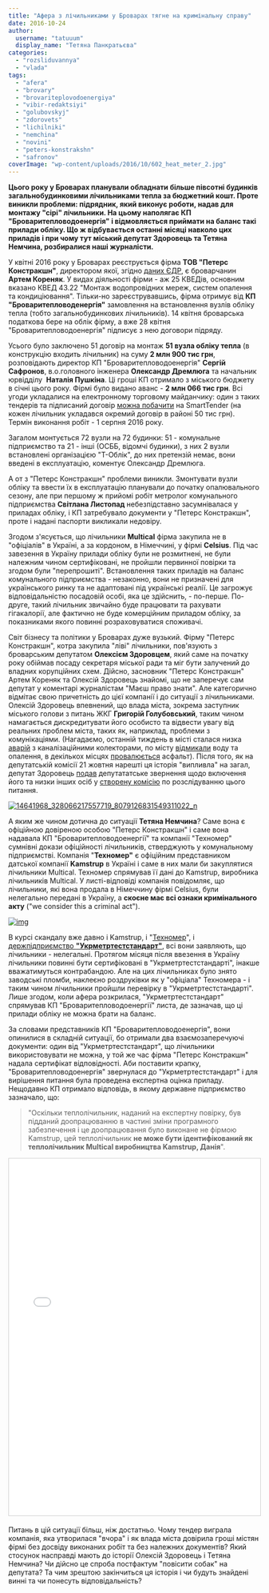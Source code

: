 ```yaml
---
title: "Афера з лічильниками у Броварах тягне на кримінальну справу"
date: 2016-10-24
author: 
  username: "tatuuum"
  display_name: "Тетяна Панкратьєва"
categories: 
  - "rozsliduvannya"
  - "vlada"
tags: 
  - "afera"
  - "brovary"
  - "brovariteplovodoenergiya"
  - "vibir-redaktsiyi"
  - "golubovskyj"
  - "zdorovets"
  - "lichilniki"
  - "nemchina"
  - "novini"
  - "peters-konstrakshn"
  - "safronov"
coverImage: "wp-content/uploads/2016/10/602_heat_meter_2.jpg"
---
```


**Цього року у Броварах планували обладнати більше півсотні будинків загальнобудинковими лічильниками тепла за бюджетний кошт. Проте виникли проблеми: підрядник, який виконує роботи, надав для монтажу "сірі" лічильники. На цьому наполягає КП "Броваритепловодоенергія" і відмовляється приймати на баланс такі прилади обліку. Що ж відбувається останні місяці навколо цих приладів і при чому тут міський депутат Здоровець та Тетяна Немчина, розбиралися наші журналісти.**

У квітні 2016 року у Броварах реєструється фірма **ТОВ "Петерс Констракшн"**, директором якої, згідно [даних ЄДР](https://usr.minjust.gov.ua/ua/freesearch), є броварчанин **Артем Кореняк**. У видах діяльності фірми - аж 25 КВЕДів, основним вказано КВЕД 43.22 "Монтаж водопровідних мереж, систем опалення та кондиціювання". Тільки-но зареєструвавшись, фірма отримує від **КП "Броваритепловоденергія"** замовлення на встановлення вузлів обліку тепла (тобто загальнобудинкових лічильників). 14 квітня броварська податкова бере на облік фірму, а вже 28 квітня "Броваритепловодоенергія" підписує з нею договори підряду.

Усього було заключено 51 договір на монтаж **51 вузла обліку тепла** (в конструкцію входить лічильник) на суму **2 млн 900 тис грн**, розповідають директор КП "Броваритепловодоенергія" **Сергій Сафронов**, в.о.головного інженера **Олександр Дремлюга** та начальник юрвідділу  **Наталія Пушкіна**. Ці гроші КП отримало з міського бюджету в січні цього року. Фірмі було видано аванс - **2 млн 066 тис грн**. Всі угоди укладалися на електронному торговому майданчику: один з таких тендерів та підписаний договір [можна побачити](https://smarttender.biz/reporting/153366) на SmartTender (на кожен лічильник укладався окремий договір в районі 50 тис грн). Термін виконання робіт - 1 серпня 2016 року.

Загалом монтується 72 вузли на 72 будинки: 51 - комунальне підприємство та 21 - інші (ОСББ, відомчі будинки), з них 2 вузли встановлені організацією "Т-Облік", до них претензій немає, вони введені в експлуатацію, коментує Олександр Дремлюга.

А от з "Петерс Констракшн" проблеми виникли. Змонтувати вузли обліку та ввести їх в експлуатацію планували до початку опалювального сезону, але при першому ж прийомі робіт метролог комунального підприємства **Світлана Листопад** небезпідставно засумнівалася у приладах обліку, і КП затребувало документи у "Петерс Констракшн", проте і надані паспорти викликали недовіру.

Згодом з'ясується, що лічильники **Multical** фірма закупила не в "офіціалів" в Україні, а за кордоном, в Німеччині, у фірмі **Celsius**. Під час завезення в Україну прилади обліку були не розмитнені, не були належним чином сертифіковані, не пройшли первинної повірки та згодом були "перепрошиті". Встановлення таких приладів на баланс комунального підприємства - незаконно, вони не призначені для українського ринку та не адаптовані під українські реалії. Це загрожує відповідальністю посадовій особі, яка це здійснить, - по-перше. По-друге, такий лічильник звичайно буде працювати та рахувати гігакалорії, але фактично не буде комерційним приладом обліку, за показниками якого повинні розраховуватися споживачі.

Світ бізнесу та політики у Броварах дуже вузький. Фірму "Петерс Констракшн", котра закупила "ліві" лічильники, пов'язують з броварським депутатом **Олексієм Здоровцем**, який саме на початку року обіймав посаду секретаря міської ради та міг бути залучений до владних корупційних схем. Дійсно, засновник "Петерс Констракшн" Артем Кореняк та Олексій Здоровець знайомі, що не заперечує сам депутат у коментарі журналістам "Маєш право знати". Але категорично відмітає свою причетність до цієї компанії і до ситуації з лічильниками. Олексій Здоровець впевнений, що влада міста, зокрема заступник міського голови з питань ЖКГ **Григорій Голубовський**, таким чином намагається дискредитувати його особисто та відвести увагу від реальних проблем міста, таких як, наприклад, проблеми з комунікаціями. (Нагадаємо, останній тиждень в місті сталася низка [аварій](https://mpz.brovary.org/meshkantsi-brovariv-ne-dobyrayut-sliv-misto-tone-u-g-ni/) з каналізаційними колекторами, по місту [відмикали](https://mpz.brovary.org/voda-v-oselyah-brovarchan-zyavylasya-prote-avariyi-tryvayut-foto/) воду та опалення, в декількох місцях [провалюється](https://mpz.brovary.org/po-vul-geroyiv-nebesnoyi-sotni-utvoryvsya-glybokyj-proval-pidmylo-grunt-foto/) асфальт). Після того, як на депутатській комісії 21 жовтня нарешті ця історія "випливла" на загал, депутат Здоровець [подав](https://www.facebook.com/aleksey.zdorovec/posts/328067564224251?pnref=story) депутататське звернення щодо включення його та низки інших осіб у [створену комісію](https://brovary-rada.gov.ua/documents/24644.html) по розслідуванню цього питання.

[![14641968_328066217557719_8079126831549311022_n](https://mpz.brovary.org/wp-content/uploads/2016/10/14641968_328066217557719_8079126831549311022_n.jpg)](https://mpz.brovary.org/wp-content/uploads/2016/10/14641968_328066217557719_8079126831549311022_n.jpg)

А яким же чином дотична до ситуації **Тетяна Немчина**? Саме вона є офіційною довіреною особою "Петерс Констракшн" і саме вона надавала КП "Броваритепловодоенергії" та компанії "Техномер" сумнівні докази офіційності лічильників, стверджують у комунальному підприємстві. Компанія "**Техномер"** є офіційним представником датської компанії **Kamstrup** в Україні і саме в них мали би закуплятися лічильники Multical. Техномер спрямував її дані до Kamstrup, виробника лічильників Multical. У листі-відповіді компанія повідомляє, що лічильники, які вона продала в Німеччину фірмі Celsius, були нелегально передані в Україну, а **скоєне має всі ознаки кримінального акту** ("we consider this a criminal act").

[![img](https://mpz.brovary.org/wp-content/uploads/2016/10/IMG.jpg)](https://mpz.brovary.org/wp-content/uploads/2016/10/IMG.jpg)

В курсі скандалу вже давно і Kamstrup, і "[Техномер](https://www.kamstrup.com.ua/)", і [держпідприємство **"Укрметртестстандарт"**](https://www.ukrcsm.kiev.ua/), всі вони заявляють, що лічильники - нелегальні. Протягом місяця після ввезення в Україну лічильники повинні бути сертифіковані в "Укрметртестстандарті", інакше вважатимуться контрабандою. Але на цих лічильниках було знято заводські пломби, наклеєно роздруківки як у "офіціала" Техномера - і таким чином лічильники пройшли перевірку в "Укрметртестстандарті". Лише згодом, коли афера розкрилася, "Укрметртестстандарт" спрямував КП "Броваритепловодоенергії" листа, де зазначав, що ці прилади обліку не можна брати на баланс.

За словами представників КП "Броваритепловодоенергія", вони опинилися в складній ситуації, бо отримали два взаємозаперечуючі документи: один від "Укрметртестстандарт", що лічильники використовувати не можна, у той же час фірма "Петерс Констракшн" надала сертифікат відповідності. Аби поставити крапку, "Броваритепловодоенергія" звернулася до "Укрметртестстандарт" і для вирішення питання була проведена експертна оцінка приладу. Нещодавно КП отримало відповідь, в якому державне підприємство зазначало, що:

> "Оскільки теплолічильник, наданий на експертну повірку, був підданий доопрацюванню в частині зміни програмного забезпечення і це доопрацювання було виконане не фірмою Kamstrup, цей теплолічильник **не може бути ідентифікований як теплолічильник Multical виробництва Kamstrup, Данія**".

<iframe style="border: 1px solid #CCC; border-width: 1px; margin-bottom: 5px; max-width: 100%;" src="//www.slideshare.net/slideshow/embed_code/key/4Yt5xikwCZiSim" width="668" height="714" frameborder="0" marginwidth="0" marginheight="0" scrolling="no" allowfullscreen="allowfullscreen"></iframe>

Питань в цій ситуації більш, ніж достатньо. Чому тендер виграла компанія, яка утворилася "вчора" і як влада міста довірила гроші містян фірмі без досвіду виконаних робіт та без належних документів? Який стосунок насправді мають до історії Олексій Здоровець і Тетяна Немчина? Чи дійсно це спроба постфактум "повісити собак" на депутата? Та чим зрештою закінчиться ця історія і чи будуть знайдені винні та чи понесуть відповідальність?
